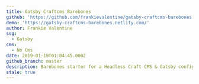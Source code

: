 ```yaml
---
title: Gatsby Craftcms Barebones
github: 'https://github.com/frankievalentine/gatsby-craftcms-barebones'
demo: 'https://gatsby-craftcms-barebones.netlify.com/'
author: Frankie Valentine
ssg:
  - Gatsby
cms:
  - No Cms
date: 2019-01-19T01:04:45.000Z
github_branch: master
description: Barebones starter for a Headless Craft CMS & Gatsby configuration.
stale: true
---
```

